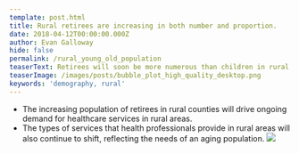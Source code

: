 ```yaml
---
template: post.html
title: Rural retirees are increasing in both number and proportion.
date: 2018-04-12T00:00:00.000Z
author: Evan Galloway
hide: false
permalink: /rural_young_old_population
teaserText: Retirees will soon be more numerous than children in rural North Carolina.
teaserImage: /images/posts/bubble_plot_high_quality_desktop.png
keywords: 'demography, rural'
---
```

- The increasing population of retirees in rural counties will drive ongoing demand for healthcare services in rural areas.
- The types of services that health professionals provide in rural areas will also continue to shift, reflecting the needs of an aging population.
![](/images/posts/bubble_plot_high_quality_desktop.png)
